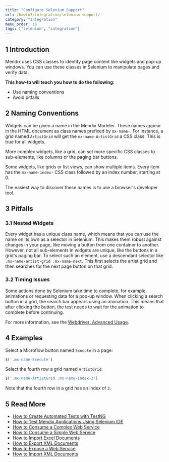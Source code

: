 ```yaml
---
title: "Configure Selenium Support"
url: /howto7/integration/selenium-support/
category: "Integration"
menu_order: 16
tags: ["selenium", "integration"]
---
```


## 1 Introduction

Mendix uses CSS classes to identify page content like widgets and pop-up windows. You can use these classes in Selenium to manipulate pages and verify data.

**This how-to will teach you how to do the following:**

* Use naming conventions
* Avoid pitfalls

## 2 Naming Conventions

Widgets can be given a name in the Mendix Modeler. These names appear in the HTML document as class names prefixed by `mx-name-`. For instance, a grid named `ArtistGrid` will get the `mx-name-ArtistGrid` a CSS class. This is true for all widgets.

More complex widgets, like a grid, can set more specific CSS classes to sub-elements, like columns or the paging bar buttons.

Some widgets, like grids or list views, can show multiple items. Every item has the `mx-name-index-` CSS class followed by an index number, starting at 0.

The easiest way to discover these names is to use a browser's developer tool.

## 3 Pitfalls

### 3.1 Nested Widgets

Every widget has a unique class name, which means that you can use the name on its own as a selector in Selenium. This makes them robust against changes in your page, like moving a button from one container to another. However, not all sub-elements in widgets are unique, like the buttons in a grid's paging bar. To select such an element, use a descendant selector like `.mx-name-artist-grid .mx-name-next`. This first selects the artist grid and then searches for the next page button on that grid.

### 3.2 Timing Issues

Some actions done by Selenium take time to complete, for example, animations or requesting data for a pop-up window. When clicking a search button in a grid, the search bar appears using an animation. This means that after clicking the button, the test needs to wait for the animation to complete before continuing.

For more information, see the [Webdriver: Advanced Usage](http://docs.seleniumhq.org/docs/04_webdriver_advanced.jsp).

## 4 Examples

Select a Microflow button named `Execute` in a page:

```javascript
$('.mx-name-Execute')

```

Select the fourth row a grid named `ArtistGrid`:

```javascript
$('.mx-name-ArtistGrid .mx-name-index-3')

```

Note that the fourth row in a grid has an index of `3`.

## 5 Read More

* [How to Create Automated Tests with TestNG](/howto7/testing/create-automated-tests-with-testng/)
* [How to Test Mendix Applications Using Selenium IDE](/howto7/testing/testing-mendix-applications-using-selenium-ide/)
* [How to Consume a Complex Web Service](/howto/integration/consume-a-complex-web-service/)
* [How to Consume a Simple Web Service](/howto/integration/consume-a-simple-web-service/)
* [How to Import Excel Documents](/howto/integration/importing-excel-documents/)
* [How to Export XML Documents](/howto/integration/export-xml-documents/)
* [How to Expose a Web Service](/howto/integration/expose-a-web-service/)
* [How to Import XML Documents](/howto/integration/importing-xml-documents/)
